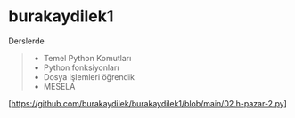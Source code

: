 # burakaydilek1
Derslerde
>- Temel Python Komutları
>- Python fonksiyonları
>- Dosya işlemleri öğrendik
>- MESELA

[https://github.com/burakaydilek/burakaydilek1/blob/main/02.h-pazar-2.py] 
